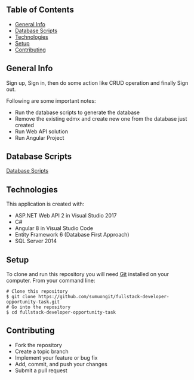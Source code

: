 ## Table of Contents
* [General Info](#general-info)
* [Database Scripts](#database-scripts)
* [Technologies](#technologies)
* [Setup](#setup)
* [Contributing](#contributing)

## General Info
Sign up, Sign in, then do some action like CRUD operation and finally Sign out.

Following are some important notes:
* Run the database scripts to generate the database
* Remove the existing edmx and create new one from the database just created
* Run Web API solution
* Run Angular Project 

## Database Scripts
[Database Scripts](https://github.com/sumuongit/fullstack-developer-opportunity-task/tree/master/WebAPI/WebAPI/Database_Scripts)
	
## Technologies
This application is created with:
* ASP.NET Web API 2 in Visual Studio 2017
* C# 
* Angular 8 in Visual Studio Code
* Entity Framework 6 (Database First Approach)
* SQL Server 2014
	
## Setup
To clone and run this repository you will need [Git](https://git-scm.com/) installed on your computer. From your command line:

```
# Clone this repository
$ git clone https://github.com/sumuongit/fullstack-developer-opportunity-task.git
# Go into the repository
$ cd fullstack-developer-opportunity-task
```

## Contributing
* Fork the repository
* Create a topic branch
* Implement your feature or bug fix
* Add, commit, and push your changes
* Submit a pull request
